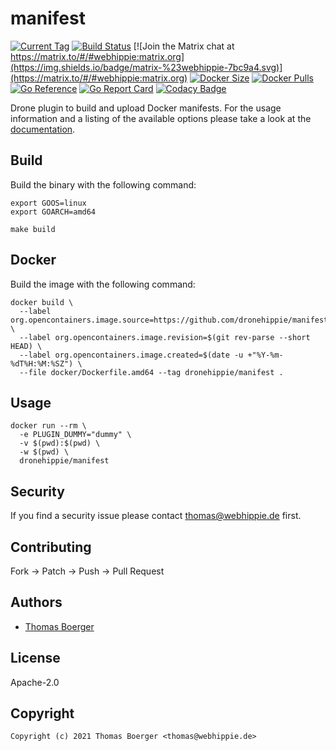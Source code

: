 # manifest

[![Current Tag](https://img.shields.io/github/v/tag/dronehippie/manifest?sort=semver)](https://github.com/dronehippie/manifest) [![Build Status](http://drone.webhippie.de/api/badges/dronehippie/manifest/status.svg)](http://drone.webhippie.de/api/badges/dronehippie/manifest) [![Join the Matrix chat at https://matrix.to/#/#webhippie:matrix.org](https://img.shields.io/badge/matrix-%23webhippie-7bc9a4.svg)](https://matrix.to/#/#webhippie:matrix.org) [![Docker Size](https://img.shields.io/docker/image-size/dronehippie/manifest/latest)](https://hub.docker.com/r/dronehippie/manifest) [![Docker Pulls](https://img.shields.io/docker/pulls/dronehippie/manifest)](https://hub.docker.com/r/dronehippie/manifest) [![Go Reference](https://pkg.go.dev/badge/github.com/dronehippie/manifest.svg)](https://pkg.go.dev/github.com/dronehippie/manifest) [![Go Report Card](https://goreportcard.com/badge/github.com/dronehippie/manifest)](https://goreportcard.com/report/github.com/dronehippie/manifest) [![Codacy Badge](https://app.codacy.com/project/badge/Grade/fedbf740cb83476a908d290795cb4efa)](https://www.codacy.com/gh/dronehippie/manifest/dashboard?utm_source=github.com&amp;utm_medium=referral&amp;utm_content=dronehippie/manifest&amp;utm_campaign=Badge_Grade)

Drone plugin to build and upload Docker manifests. For the usage information and a listing of the available options please take a look at the [documentation](https://dronehippie.github.io/manifest/).

## Build

Build the binary with the following command:

```console
export GOOS=linux
export GOARCH=amd64

make build
```

## Docker

Build the image with the following command:

```console
docker build \
  --label org.opencontainers.image.source=https://github.com/dronehippie/manifest \
  --label org.opencontainers.image.revision=$(git rev-parse --short HEAD) \
  --label org.opencontainers.image.created=$(date -u +"%Y-%m-%dT%H:%M:%SZ") \
  --file docker/Dockerfile.amd64 --tag dronehippie/manifest .
```

## Usage

```console
docker run --rm \
  -e PLUGIN_DUMMY="dummy" \
  -v $(pwd):$(pwd) \
  -w $(pwd) \
  dronehippie/manifest
```

## Security

If you find a security issue please contact [thomas@webhippie.de](mailto:thomas@webhippie.de) first.

## Contributing

Fork -> Patch -> Push -> Pull Request

## Authors

-   [Thomas Boerger](https://github.com/tboerger)

## License

Apache-2.0

## Copyright

```console
Copyright (c) 2021 Thomas Boerger <thomas@webhippie.de>
```
